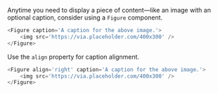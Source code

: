 Anytime you need to display a piece of content—like an image with an optional caption, consider using a `Figure` component.

```js
<Figure caption='A caption for the above image.'>
    <img src='https://via.placeholder.com/400x300' />
</Figure>
```

Use the `align` property for caption alignment.

```js
<Figure align='right' caption='A caption for the above image.'>
    <img src='https://via.placeholder.com/400x300' />
</Figure>
```